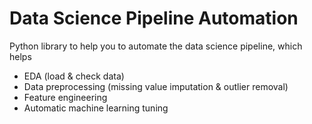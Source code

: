 # Data Science Pipeline Automation

Python library to help you to automate the data science pipeline, which helps
- EDA (load & check data)
- Data preprocessing (missing value imputation & outlier removal)
- Feature engineering
- Automatic machine learning tuning

